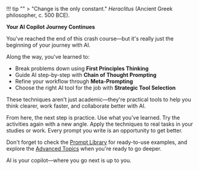 !!! tip ""
    > "Change is the only constant." _Heraclitus_ (Ancient Greek philosopher, c. 500 BCE).

**Your AI Copilot Journey Continues**

You've reached the end of this crash course—but it's really just the beginning of your journey with AI.

Along the way, you've learned to:

- Break problems down using **First Principles Thinking**
- Guide AI step-by-step with **Chain of Thought Prompting**
- Refine your workflow through **Meta-Prompting**
- Choose the right AI tool for the job with **Strategic Tool Selection**

These techniques aren't just academic—they're practical tools to help you think clearer, work faster, and collaborate better with AI.

From here, the next step is practice. Use what you've learned. Try the activities again with a new angle. Apply the techniques to real tasks in your studies or work. Every prompt you write is an opportunity to get better.

Don't forget to check the [Prompt Library](11_prompt_library.md) for ready-to-use examples, and explore the [Advanced Topics](10_appendix.md) when you're ready to go deeper.

AI is your copilot—where you go next is up to you.
